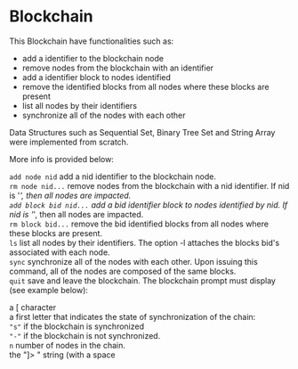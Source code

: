 # Blockchain

This Blockchain have functionalities such as: 
- add a identifier to the blockchain node
- remove nodes from the blockchain with an identifier
- add a identifier block to nodes identified
- remove the identified blocks from all nodes where these blocks are present
- list all nodes by their identifiers
- synchronize all of the nodes with each other

Data Structures such as Sequential Set, Binary Tree Set and String Array were implemented from scratch.

More info is provided below:

```add node nid``` add a nid identifier to the blockchain node.<br /> 
```rm node nid...``` remove nodes from the blockchain with a nid identifier. If nid is '*', then all nodes are impacted.<br /> 
```add block bid nid...``` add a bid identifier block to nodes identified by nid. If nid is '*', then all nodes are impacted.<br /> 
```rm block bid...``` remove the bid identified blocks from all nodes where these blocks are present.<br /> 
```ls``` list all nodes by their identifiers. The option -l attaches the blocks bid's associated with each node.<br /> 
```sync``` synchronize all of the nodes with each other. Upon issuing this command, all of the nodes are composed of the same blocks.<br /> 
```quit``` save and leave the blockchain.
The blockchain prompt must display (see example below):

a [ character<br /> 
a first letter that indicates the state of synchronization of the chain:<br /> 
```"s"``` if the blockchain is synchronized<br /> 
```"-"``` if the blockchain is not synchronized.<br /> 
```n``` number of nodes in the chain.<br /> 
the "]> " string (with a space<br /> 
